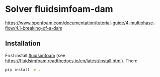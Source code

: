 # Solver fluidsimfoam-dam

https://www.openfoam.com/documentation/tutorial-guide/4-multiphase-flow/4.1-breaking-of-a-dam

## Installation

First install [fluidsimfoam] (see
https://fluidsimfoam.readthedocs.io/en/latest/install.html). Then:

```sh
pip install -e .
```

[fluidsimfoam]: https://foss.heptapod.net/fluiddyn/fluidsimfoam
